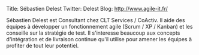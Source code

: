 Title: Sébastien Delest
Twitter: Delest
Blog: http://www.agile-it.fr/

Sébastien Delest est Consultant chez CLT Services / CoActiv.
Il aide des équipes à développer un fonctionnement agile (Scrum / XP / Kanban) et les conseille sur la stratégie de test.
Il s'interesse beaucoup aux concepts d'intégration et de livraison continue qu'il utilise pour amener les équipes à profiter de tout leur potentiel.
